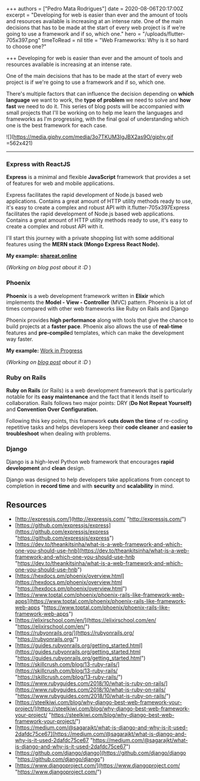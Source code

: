 +++
authors = ["Pedro Mata Rodrigues"]
date = 2020-08-06T20:17:00Z
excerpt = "Developing for web is easier than ever and the amount of tools and resources available is increasing at an intense rate.  One of the main decisions that has to be made at the start of every web project is if we're going to use a framework and if so, which one."
hero = "/uploads/flutter-705x397.png"
timeToRead = nil
title = "Web Frameworks: Why is it so hard to choose one?"

+++
Developing for web is easier than ever and the amount of tools and resources available is increasing at an intense rate.

One of the main decisions that has to be made at the start of every web project is if we're going to use a framework and if so, which one.

There's multiple factors that can influence the decision depending on **which language** we want to work, the **type of problem** we need to solve and **how fast** we need to do it. This series of blog posts will be accompanied with small projects that I'll be working on to help me learn the languages and frameworks as I'm progressing, with the final goal of understanding which one is the best framework for each case.

![](https://media.giphy.com/media/3o7TKUM3IgJBX2as9O/giphy.gif =562x421)

***

### Express with ReactJS

**Express** is a minimal and flexible **JavaScript** framework that provides a set of features for web and mobile applications.

Express facilitates the rapid development of Node.js based web applications. Contains a great amount of HTTP utility methods ready to use, it's easy to create a complex and robust API with it.flutter-705x397Express facilitates the rapid development of Node.js based web applications. Contains a great amount of HTTP utility methods ready to use, it's easy to create a complex and robust API with it.

I'll start this journey with a private shopping list with some additional features using the **MERN stack (Mongo Express React Node).**

**My example:** [**shareat.online**](https://shareat.online)

(_Working on blog post about it :D_ )

### Phoenix

**Phoenix** is a web development framework written in **Elixir** which implements the **Model - View - Controller** (MVC) pattern. Phoenix is a lot of times compared with other web frameworks like Ruby on Rails and Django

Phoenix provides **high performance** along with tools that give the chance to build projects at a **faster pace**. Phoenix also allows the use of **real-time** features and **pre-compile**d templates, which can make the development way faster.

**My example:** [Work in Progress](https://ementa.test/building-a-twitter-clone-with-phoenix-elixir/)

(_Working on_ [_blog post_](https://ementa.test/building-a-twitter-clone-with-phoenix-elixir/) _about it :D_ )

### Ruby on Rails

**Ruby on Rails** (or Rails) is a web development framework that is particularly notable for its **easy maintenance** and the fact that it lends itself to collaboration. Rails follows two major points: DRY (**Do Not Repeat Yourself)** and **Convention Over Configuration.**

Following this key points, this framework **cuts down the time** of re-coding repetitive tasks and helps developers keep their **code cleaner** and **easier to troubleshoot** when dealing with problems.

### Django

Django is a high-level Python web framework that encourages **rapid development** and **clean** design.

Django was designed to help developers take applications from concept to completion in **record time** and with **security** and **scalability** in mind.

## Resources

* [http://expressjs.com/](http://expressjs.com/ "http://expressjs.com/")
* [https://github.com/expressjs/express](https://github.com/expressjs/express "https://github.com/expressjs/express")
* [https://dev.to/theankitsinha/what-is-a-web-framework-and-which-one-you-should-use-hnb](https://dev.to/theankitsinha/what-is-a-web-framework-and-which-one-you-should-use-hnb "https://dev.to/theankitsinha/what-is-a-web-framework-and-which-one-you-should-use-hnb")
* [https://hexdocs.pm/phoenix/overview.html](https://hexdocs.pm/phoenix/overview.html "https://hexdocs.pm/phoenix/overview.html")
* [https://www.toptal.com/phoenix/phoenix-rails-like-framework-web-apps](https://www.toptal.com/phoenix/phoenix-rails-like-framework-web-apps "https://www.toptal.com/phoenix/phoenix-rails-like-framework-web-apps")
* [https://elixirschool.com/en/](https://elixirschool.com/en/ "https://elixirschool.com/en/")
* [https://rubyonrails.org/](https://rubyonrails.org/ "https://rubyonrails.org/")
* [https://guides.rubyonrails.org/getting_started.html](https://guides.rubyonrails.org/getting_started.html "https://guides.rubyonrails.org/getting_started.html")
* [https://skillcrush.com/blog/13-ruby-rails/](https://skillcrush.com/blog/13-ruby-rails/ "https://skillcrush.com/blog/13-ruby-rails/")
* [https://www.rubyguides.com/2018/10/what-is-ruby-on-rails/](https://www.rubyguides.com/2018/10/what-is-ruby-on-rails/ "https://www.rubyguides.com/2018/10/what-is-ruby-on-rails/")
* [https://steelkiwi.com/blog/why-django-best-web-framework-your-project/](https://steelkiwi.com/blog/why-django-best-web-framework-your-project/ "https://steelkiwi.com/blog/why-django-best-web-framework-your-project/")
* [https://medium.com/@sagarajkt/what-is-django-and-why-is-it-used-2dafdc75ce67](https://medium.com/@sagarajkt/what-is-django-and-why-is-it-used-2dafdc75ce67 "https://medium.com/@sagarajkt/what-is-django-and-why-is-it-used-2dafdc75ce67")
* [https://github.com/django/django](https://github.com/django/django "https://github.com/django/django")
* [https://www.djangoproject.com/](https://www.djangoproject.com/ "https://www.djangoproject.com/")